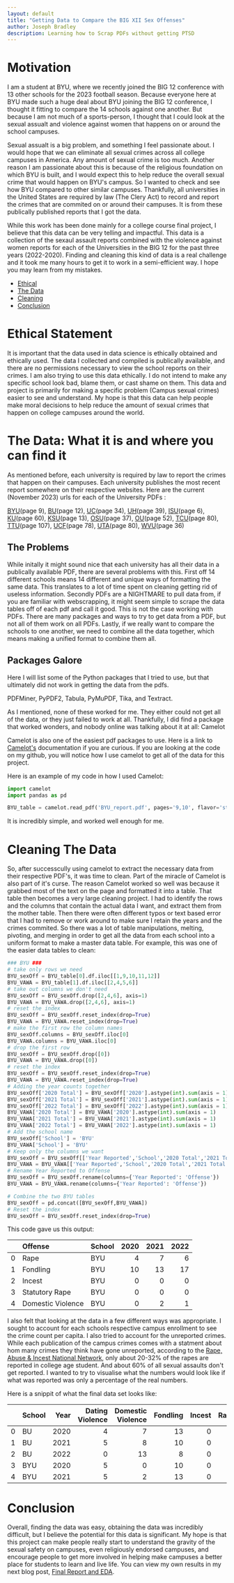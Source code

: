 ```yaml
---
layout: default
title: "Getting Data to Compare the BIG XII Sex Offenses"
author: Joseph Bradley
description: Learning how to Scrap PDFs without getting PTSD
---
```

# Motivation
I am a student at BYU, where we recently joined the BIG 12 conference with 13 other schools for the 2023 football season. 
Because everyone here at BYU made such a huge deal about BYU joining the BIG 12 conference, I thought it fitting to compare the 14 schools against one another. 
But because I am not much of a sports-person, I thought that I could look at the sexual assualt and violence against women that happens on or around the school campuses. 

Sexual assualt is a big problem, and something I feel passionate about. I would hope that we can eliminate all sexual crimes across all college campuses in America. Any amount of sexual crime is too much. Another reason I am passionate about this is because of the religious foundation on which BYU is built, and I would expect this to help reduce the overall sexual crime that would happen on BYU's campus. So I wanted to check and see how BYU compared to other similar campuses. 
Thankfully, all universities in the United States are required by law (The Clery Act) to record and report the crimes that are commited on or around their campuses. 
It is from these publically published reports that I got the data. 

While this work has been done mainly for a college course final project, I believe that this data can be very telling and impactful. 
This data is a collection of the sexaul assault reports combined with the violence against women reports for each of the Universities in the BIG 12 for the past three years (2022-2020).
Finding and cleaning this kind of data is a real challenge and it took me many hours to get it to work in a semi-efficient way. I hope you may learn from my mistakes. 
- [Ethical](#Ethical)
- [The Data](#Data)
- [Cleaning](#Cleaning)
- [Conclusion](#Conclusion)

# Ethical Statement
<a name="Ethical"></a>
It is important that the data used in data science is ethically obtained and ethically used. The data I collected and compiled is publically available, and there are no permissions necessary to view the school reports on their crimes. I am also trying to use this data ethically. I do not intend to make any specific school look bad, blame them, or cast shame on them. This data and project is primarily for making a specific problem (Campus sexual crimes) easier to see and understand. My hope is that this data can help people make moral decisions to help reduce the amount of sexual crimes that happen on college campuses around the world.  


# The Data: What it is and where you can find it
<a name="Data"></a>
As mentioned before, each university is required by law to report the crimes that happen on their campuses. Each university publishes the most recent report somewhere on their respective websites. Here are the current (November 2023) urls for each of the University PDFs :

[BYU](https://police.byu.edu/2023-asr-provo)(page 9), [BU](https://www.baylor.edu/risk/doc.php/399779.pdf)(page 12), [UC](https://www.uc.edu/content/dam/refresh/publicsafety-62/docs/ucpd/2023-annual-security-report.pdf)(page 34), [UH](http://m2s-conf.uh.edu/police/records-reports/annualreport/2023-uh-annual-security-and-fire-safety-report.pdf)(page 39), [ISU](https://www.police.iastate.edu/wp-content/uploads/2023/09/2022-Report-Final.pdf)(page 6), [KU](https://civilrights.ku.edu/sites/civilrights/files/documents/Reports/University%20of%20Kansas%20Annual%20Security%20and%20Fire%20Safety%20Report-2023-KLETC.pdf)(page 60), [KSU](https://www.k-state.edu/report/clery/reports/KSUCleryReport2023.pdf)(page 13), [OSU](https://safety.okstate.edu/police/documents/annual-security-reports/2023-annual-safety-report.pdf)(page 37), [OU](https://ou.edu/content/dam/OUPD/documents/safety.pdf)(page 52), [TCU](https://police.tcu.edu/wp-content/uploads/2023/09/TCU-Annual-Security-Report-Fire-Safety-Report_2023.v1.pdf)(page 80), [TTU](https://www.depts.ttu.edu/clery/reports/2023LubbockASRfinal.pdf)(page 107), [UCF](https://police.ucf.edu/sites/default/files/2023%20Annual%20Security%20%26%20Fire%20Safety%20Report.pdf)(page 78), [UTA](https://compliance.utexas.edu/sites/default/files/documents/2023-annual-security-fire-safety-report_0.pdf)(page 80), [WVU](https://police.wvu.edu/files/d/a1a0a6fe-444e-4353-8e92-7dcbeb00cd27/2023-annual-security-and-fire-safety-report-with-appendix.pdf)(page 36)

## The Problems
While initally it might sound nice that each university has all their data in a publically available PDF, there are several problems with this. 
First off 14 different schools means 14 different and unique ways of formatting the same data. This translates to a lot of time spent on cleaning getting rid of useless information.
Secondly PDFs are a NIGHTMARE to pull data from, if you are familiar with webscrapping, it might seem simple to scrape the data tables off of each pdf and call it good. This is not the case working with PDFs. There are many packages and ways to try to get data from a PDF, but not all of them work on all PDFs. 
Lastly, if we really want to compare the schools to one another, we need to combine all the data together, which means making a unified format to combine them all. 

## Packages Galore
<a name="Packages"></a>
Here I will list some of the Python packages that I tried to use, but that ultimately did not work in getting the data from the pdfs. 

PDFMiner, PyPDF2, Tabula, PyMuPDF, Tika, and Textract.

As I mentioned, none of these worked for me. They either could not get all of the data, or they just failed to work at all. Thankfully, I did find a package that worked wonders, and nobody online was talking about it at all: Camelot

Camelot is also one of the easiest pdf packages to use. Here is a link to [Camelot's](https://camelot-py.readthedocs.io/en/master/) documentation if you are curious. If you are looking at the code on my github, you will notice how I use camelot to get all of the data for this project. 

Here is an example of my code in how I used Camelot:
```python
import camelot
import pandas as pd

BYU_table = camelot.read_pdf('BYU_report.pdf', pages='9,10', flavor='stream')
```
It is incredibly simple, and worked well enough for me. 

# Cleaning The Data
<a name="Cleaning"></a>
So, after successcully using camelot to extract the necessary data from their respective PDF's, it was time to clean. Part of the miracle of Camelot is also part of it's curse. The reason Camelot worked so well was because it grabbed most of the text on the page and formatted it into a table. That table then becomes a very large cleaning project. I had to identify the rows and the columns that contain the actual data I want, and extract them from the mother table. Then there were often different typos or text based error that I had to remove or work around to make sure I retain the years and the crimes commited. So there was a lot of table manipulations, melting, pivoting, and merging in order to get all the data from each school into a uniform format to make a master data table. For example, this was one of the easier data tables to clean: 

```python
### BYU ###
# take only rows we need
BYU_sexOff = BYU_table[0].df.iloc[[1,9,10,11,12]]
BYU_VAWA = BYU_table[1].df.iloc[[2,4,5,6]]
# take out columns we don't need
BYU_sexOff = BYU_sexOff.drop([2,4,6], axis=1)
BYU_VAWA = BYU_VAWA.drop([2,4,6], axis=1)
# reset the index
BYU_sexOff = BYU_sexOff.reset_index(drop=True)
BYU_VAWA = BYU_VAWA.reset_index(drop=True)
# make the first row the column names
BYU_sexOff.columns = BYU_sexOff.iloc[0]
BYU_VAWA.columns = BYU_VAWA.iloc[0]
# drop the first row
BYU_sexOff = BYU_sexOff.drop([0])
BYU_VAWA = BYU_VAWA.drop([0])
# reset the index
BYU_sexOff = BYU_sexOff.reset_index(drop=True)
BYU_VAWA = BYU_VAWA.reset_index(drop=True)
# Adding the year counts together
BYU_sexOff['2020 Total'] = BYU_sexOff['2020'].astype(int).sum(axis = 1)
BYU_sexOff['2021 Total'] = BYU_sexOff['2021'].astype(int).sum(axis = 1)
BYU_sexOff['2022 Total'] = BYU_sexOff['2022'].astype(int).sum(axis = 1)
BYU_VAWA['2020 Total'] = BYU_VAWA['2020'].astype(int).sum(axis = 1)
BYU_VAWA['2021 Total'] = BYU_VAWA['2021'].astype(int).sum(axis = 1)
BYU_VAWA['2022 Total'] = BYU_VAWA['2022'].astype(int).sum(axis = 1)
# Add the school name
BYU_sexOff['School'] = 'BYU'
BYU_VAWA['School'] = 'BYU'
# Keep only the columns we want
BYU_sexOff = BYU_sexOff[['Year Reported','School','2020 Total','2021 Total','2022 Total']]
BYU_VAWA = BYU_VAWA[['Year Reported','School','2020 Total','2021 Total','2022 Total']]
# Rename Year Reported to Offense
BYU_sexOff = BYU_sexOff.rename(columns={'Year Reported': 'Offense'})
BYU_VAWA = BYU_VAWA.rename(columns={'Year Reported': 'Offense'})

# Combine the two BYU tables
BYU_sexOff = pd.concat([BYU_sexOff,BYU_VAWA])
# Reset the index
BYU_sexOff = BYU_sexOff.reset_index(drop=True)
```
This code gave us this output:


|    | Offense           | School   |   2020 |   2021 |   2022 |
|---:|:------------------|:---------|-------:|-------:|-------:|
|  0 | Rape              | BYU      |      4 |      7 |      6 |
|  1 | Fondling          | BYU      |     10 |     13 |     17 |
|  2 | Incest            | BYU      |      0 |      0 |      0 |
|  3 | Statutory Rape    | BYU      |      0 |      0 |      0 |
|  4 | Domestic Violence | BYU      |      0 |      2 |      1 |


I also felt that looking at the data in a few different ways was appropriate. I sought to account for each schools respective campus enrollment to see the crime count per capita. I also tried to account for the unreported crimes. While each publication of the campus crimes comes with a statment about hom many crimes they think have gone unreported, according to the [Rape, Abuse & Incest National Network](https://www.rainn.org/statistics/criminal-justice-system), only about 20-32% of the rapes are reported in college age student. And about 60% of all sexual assaults don't get reported. I wanted to try to visualise what the numbers would look like if what was reported was only a percentage of the real numbers.

Here is a snippit of what the final data set looks like:


|    | School   |   Year |   Dating Violence |   Domestic Violence |   Fondling |   Incest |   Rape |   Stalking |
|---:|:---------|-------:|------------------:|--------------------:|-----------:|---------:|-------:|-----------:|
|  0 | BU       |   2020 |                 4 |                   7 |         13 |        0 |     13 |         17 |
|  1 | BU       |   2021 |                 5 |                   8 |         10 |        0 |     20 |         23 |
|  2 | BU       |   2022 |                 0 |                  13 |          8 |        0 |     22 |         40 |
|  3 | BYU      |   2020 |                 5 |                   0 |         10 |        0 |      4 |         14 |
|  4 | BYU      |   2021 |                 5 |                   2 |         13 |        0 |      7 |          6 |



# Conclusion
<a name="Conclusion"></a>
Overall, finding the data was easy, obtaining the data was incredibly difficult, but I believe the potential for this data is significant. My hope is that this project can make people really start to understand the gravity of the sexual safety on campuses, even religiously endorsed campuses, and encourage people to get more involved in helping make campuses a better place for students to learn and live life. You can view my own results in my next blog post, [Final Report and EDA](https://hermite2010.github.io/2023/12/01/Final_Report.html).
